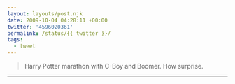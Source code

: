 ```yaml
---
layout: layouts/post.njk
date: 2009-10-04 04:28:11 +00:00
twitter: '4596020361'
permalink: /status/{{ twitter }}/
tags: 
  - tweet
---
```


> Harry Potter marathon with C-Boy and Boomer. How surprise.

---
